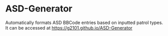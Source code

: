 # ASD-Generator
Automatically formats ASD BBCode entries based on inputted patrol types.
It can be accessed at https://g2101.github.io/ASD-Generator
